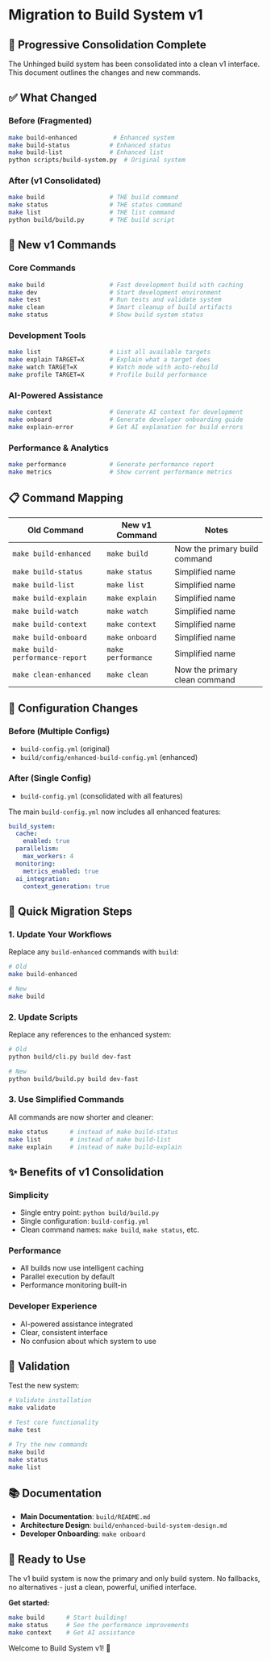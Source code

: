 # Migration to Build System v1

## 🎯 Progressive Consolidation Complete

The Unhinged build system has been consolidated into a clean v1 interface. This document outlines the changes and new commands.

## ✅ What Changed

### **Before (Fragmented)**
```bash
make build-enhanced          # Enhanced system
make build-status           # Enhanced status
make build-list             # Enhanced list
python scripts/build-system.py  # Original system
```

### **After (v1 Consolidated)**
```bash
make build                  # THE build command
make status                 # THE status command  
make list                   # THE list command
python build/build.py       # THE build script
```

## 🚀 New v1 Commands

### **Core Commands**
```bash
make build                  # Fast development build with caching
make dev                    # Start development environment
make test                   # Run tests and validate system
make clean                  # Smart cleanup of build artifacts
make status                 # Show build system status
```

### **Development Tools**
```bash
make list                   # List all available targets
make explain TARGET=X       # Explain what a target does
make watch TARGET=X         # Watch mode with auto-rebuild
make profile TARGET=X       # Profile build performance
```

### **AI-Powered Assistance**
```bash
make context                # Generate AI context for development
make onboard                # Generate developer onboarding guide
make explain-error          # Get AI explanation for build errors
```

### **Performance & Analytics**
```bash
make performance            # Generate performance report
make metrics                # Show current performance metrics
```

## 📋 Command Mapping

| Old Command | New v1 Command | Notes |
|-------------|----------------|-------|
| `make build-enhanced` | `make build` | Now the primary build command |
| `make build-status` | `make status` | Simplified name |
| `make build-list` | `make list` | Simplified name |
| `make build-explain` | `make explain` | Simplified name |
| `make build-watch` | `make watch` | Simplified name |
| `make build-context` | `make context` | Simplified name |
| `make build-onboard` | `make onboard` | Simplified name |
| `make build-performance-report` | `make performance` | Simplified name |
| `make clean-enhanced` | `make clean` | Now the primary clean command |

## 🔧 Configuration Changes

### **Before (Multiple Configs)**
- `build-config.yml` (original)
- `build/config/enhanced-build-config.yml` (enhanced)

### **After (Single Config)**
- `build-config.yml` (consolidated with all features)

The main `build-config.yml` now includes all enhanced features:
```yaml
build_system:
  cache:
    enabled: true
  parallelism:
    max_workers: 4
  monitoring:
    metrics_enabled: true
  ai_integration:
    context_generation: true
```

## 🎯 Quick Migration Steps

### **1. Update Your Workflows**
Replace any `build-enhanced` commands with `build`:
```bash
# Old
make build-enhanced

# New
make build
```

### **2. Update Scripts**
Replace any references to the enhanced system:
```bash
# Old
python build/cli.py build dev-fast

# New  
python build/build.py build dev-fast
```

### **3. Use Simplified Commands**
All commands are now shorter and cleaner:
```bash
make status      # instead of make build-status
make list        # instead of make build-list
make explain     # instead of make build-explain
```

## ✨ Benefits of v1 Consolidation

### **Simplicity**
- Single entry point: `python build/build.py`
- Single configuration: `build-config.yml`
- Clean command names: `make build`, `make status`, etc.

### **Performance**
- All builds now use intelligent caching
- Parallel execution by default
- Performance monitoring built-in

### **Developer Experience**
- AI-powered assistance integrated
- Clear, consistent interface
- No confusion about which system to use

## 🧪 Validation

Test the new system:
```bash
# Validate installation
make validate

# Test core functionality
make test

# Try the new commands
make build
make status
make list
```

## 📚 Documentation

- **Main Documentation**: `build/README.md`
- **Architecture Design**: `build/enhanced-build-system-design.md`
- **Developer Onboarding**: `make onboard`

## 🎉 Ready to Use

The v1 build system is now the primary and only build system. No fallbacks, no alternatives - just a clean, powerful, unified interface.

**Get started:**
```bash
make build      # Start building!
make status     # See the performance improvements
make context    # Get AI assistance
```

Welcome to Build System v1! 🚀
